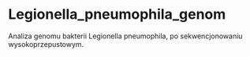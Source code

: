 # Legionella_pneumophila_genom
Analiza genomu bakterii Legionella pneumophila, po sekwencjonowaniu wysokoprzepustowym.
